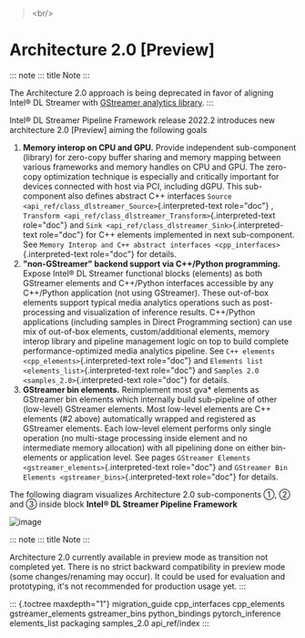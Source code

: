 > \<br/\>

# Architecture 2.0 \[Preview\]

::: note
::: title
Note
:::

The Architecture 2.0 approach is being deprecated in favor of aligning
Intel® DL Streamer with [GStreamer analytics
library](https://gstreamer.freedesktop.org/documentation/analytics/index.html).
:::

Intel® DL Streamer Pipeline Framework release 2022.2 introduces new
architecture 2.0 \[Preview\] aiming the following goals

1.  **Memory interop on CPU and GPU.** Provide independent sub-component
    (library) for zero-copy buffer sharing and memory mapping between
    various frameworks and memory handles on CPU and GPU. The zero-copy
    optimization technique is especially and critically important for
    devices connected with host via PCI, including dGPU. This
    sub-component also defines abstract C++ interfaces
    `Source <api_ref/class_dlstreamer_Source>`{.interpreted-text
    role="doc"} ,
    `Transform <api_ref/class_dlstreamer_Transform>`{.interpreted-text
    role="doc"} and
    `Sink <api_ref/class_dlstreamer_Sink>`{.interpreted-text role="doc"}
    for C++ elements implemented in next sub-component. See
    `Memory Interop and C++ abstract interfaces <cpp_interfaces>`{.interpreted-text
    role="doc"} for details.
2.  **\"non-GStreamer\" backend support via C++/Python programming.**
    Expose Intel® DL Streamer functional blocks (elements) as both
    GStreamer elements and C++/Python interfaces accessible by any
    C++/Python application (not using GStreamer). These out-of-box
    elements support typical media analytics operations such as
    post-processing and visualization of inference results. C++/Python
    applications (including samples in Direct Programming section) can
    use mix of out-of-box elements, custom/additional elements, memory
    interop library and pipeline management logic on top to build
    complete performance-optimized media analytics pipeline. See
    `C++ elements <cpp_elements>`{.interpreted-text role="doc"} and
    `Elements list <elements_list>`{.interpreted-text role="doc"} and
    `Samples 2.0 <samples_2.0>`{.interpreted-text role="doc"} for
    details.
3.  **GStreamer bin elements.** Reimplement most gva\* elements as
    GStreamer bin elements which internally build sub-pipeline of other
    (low-level) GStreamer elements. Most low-level elements are C++
    elements (#2 above) automatically wrapped and registered as
    GStreamer elements. Each low-level element performs only single
    operation (no multi-stage processing inside element and no
    intermediate memory allocation) with all pipelining done on either
    bin-elements or application level. See pages
    `GStreamer Elements <gstreamer_elements>`{.interpreted-text
    role="doc"} and
    `GStreamer Bin Elements <gstreamer_bins>`{.interpreted-text
    role="doc"} for details.

The following diagram visualizes Architecture 2.0 sub-components ①, ②
and ③ inside block **Intel® DL Streamer Pipeline Framework**

![image](dlstreamer-arch-2.0.png)

::: note
::: title
Note
:::

Architecture 2.0 currently available in preview mode as transition not
completed yet. There is no strict backward compatibility in preview mode
(some changes/renaming may occur). It could be used for evaluation and
prototyping, it\'s not recommended for production usage yet.
:::

::: {.toctree maxdepth="1"}
migration_guide cpp_interfaces cpp_elements gstreamer_elements
gstreamer_bins python_bindings pytorch_inference elements_list packaging
samples_2.0 api_ref/index
:::
